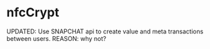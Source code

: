 # nfcCrypt
UPDATED:
Use SNAPCHAT api to create value and meta transactions between users. 
REASON:
why not?
